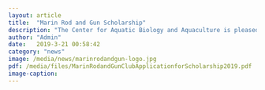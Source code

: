 ```yaml
---
layout: article
title:  "Marin Rod and Gun Scholarship"
description: "The Center for Aquatic Biology and Aquaculture is pleased to announce the Marin Rod and Gun Club (MR&GC) Scholarships for 2019. This club will be awarding two $2,000 scholarships to UC Davis Graduate Students who are working on research related to fish conservation."
author: "Admin"
date:   2019-3-21 00:58:42
category: "news"
image: /media/news/marinrodandgun-logo.jpg
pdf: /media/files/MarinRodandGunClubApplicationforScholarship2019.pdf
image-caption:
---
```


